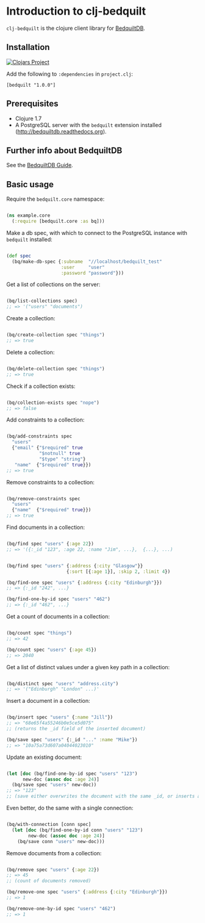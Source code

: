 # Introduction to clj-bedquilt

`clj-bedquilt` is the clojure client library for
[BedquiltDB](http://bedquiltdb.github.io).


## Installation

[![Clojars Project](https://img.shields.io/clojars/v/bedquilt.svg)](https://clojars.org/bedquilt)

Add the following to `:dependencies` in `project.clj`:

```
[bedquilt "1.0.0"]
```


## Prerequisites

- Clojure 1.7
- A PostgreSQL server with the `bedquilt` extension installed
(http://bedquiltdb.readthedocs.org).

## Further info about BedquiltDB

See the [BedquiltDB Guide](http://bedquiltdb.readthedocs.org/en/latest/guide).


## Basic usage

Require the `bedquilt.core` namespace:

```clojure

(ns example.core
  (:require [bedquilt.core :as bq]))

```

Make a db spec, with which to connect to the PostgreSQL instance with
`bedquilt` installed:

```clojure

(def spec
  (bq/make-db-spec {:subname  "//localhost/bedquilt_test"
                    :user     "user"
                    :password "password"}))

```

Get a list of collections on the server:

```clojure

(bq/list-collections spec)
;; => '("users" "documents")

```

Create a collection:


```clojure

(bq/create-collection spec "things")
;; => true

```

Delete a collection:


```clojure

(bq/delete-collection spec "things")
;; => true

```

Check if a collection exists:

```clojure

(bq/collection-exists spec "nope")
;; => false

```

Add constraints to a collection:

```clojure

(bq/add-constraints spec
  "users"
  {"email" {"$required" true
            "$notnull" true
            "$type" "string"}
   "name"  {"$required" true}})
;; => true

```

Remove constraints to a collection:

```clojure

(bq/remove-constraints spec
  "users"
  {"name"  {"$required" true}})
;; => true

```


Find documents in a collection:

```clojure

(bq/find spec "users" {:age 22})
;; => '({:_id "123", :age 22, :name "Jim", ...},  {...}, ...)


(bq/find spec "users" {:address {:city "Glasgow"}}
                      {:sort [{:age 1}], :skip 2, :limit 4})

(bq/find-one spec "users" {:address {:city "Edinburgh"}})
;; => {:_id "242", ...}

(bq/find-one-by-id spec "users" "462")
;; => {:_id "462", ...}

```

Get a count of documents in a collection:

```clojure

(bq/count spec "things")
;; => 42

(bq/count spec "users" {:age 45})
;; => 2040

```


Get a list of distinct values under a given key path in a collection:

```clojure

(bq/distinct spec "users" "address.city")
;; => '("Edinburgh" "London" ...)'

```

Insert a document in a collection:

```clojure

(bq/insert spec "users" {:name "Jill"})
;; => "68e65f4a55246b0e5ce5d075"
;; (returns the _id field of the inserted document)

(bq/save spec "users" {:_id "..." :name "Mike"})
;; => "10a75a73d607a04044023010"

```

Update an existing document:

```clojure

(let [doc (bq/find-one-by-id spec "users" "123")
      new-doc (assoc doc :age 24)]
  (bq/save spec "users" new-doc))
;; => "123"
;; (save either overwrites the document with the same _id, or inserts a new document)

```

Even better, do the same with a single connection:

```clojure

(bq/with-connection [conn spec]
  (let [doc (bq/find-one-by-id conn "users" "123")
        new-doc (assoc doc :age 24)]
    (bq/save conn "users" new-doc)))

```

Remove documents from a collection:

```clojure

(bq/remove spec "users" {:age 22})
;; => 45
;; (count of documents removed)

(bq/remove-one spec "users" {:address {:city "Edinburgh"}})
;; => 1

(bq/remove-one-by-id spec "users" "462")
;; => 1

```
